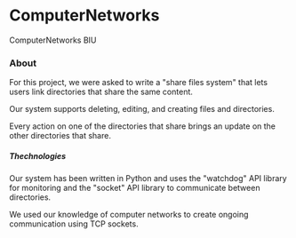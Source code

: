 # ComputerNetworks
ComputerNetworks BIU
### About
For this project, we were asked to write a "share files system" that lets users link directories that share the same content.

Our system supports deleting, editing, and creating files and directories.

Every action on one of the directories that share brings an update on the other directories that share.

##### Thechnologies

Our system has been written in Python and uses the "watchdog" API library for monitoring and the "socket" API library to communicate between directories.

We used our knowledge of computer networks to create ongoing communication using TCP sockets.
